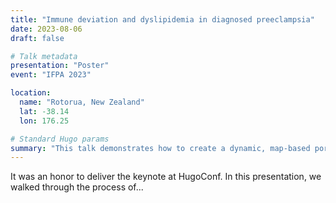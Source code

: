 ```yaml
---
title: "Immune deviation and dyslipidemia in diagnosed preeclampsia"
date: 2023-08-06
draft: false

# Talk metadata
presentation: "Poster"
event: "IFPA 2023"

location:
  name: "Rotorua, New Zealand"
  lat: -38.14
  lon: 176.25

# Standard Hugo params
summary: "This talk demonstrates how to create a dynamic, map-based portfolio of academic talks and presentations using the Hugo static site generator and PaperMod theme."
---
```


It was an honor to deliver the keynote at HugoConf. In this presentation, we walked through the process of...